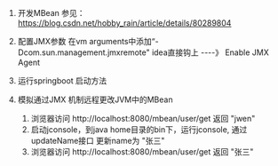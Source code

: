 1. 开发MBean
   参见：https://blog.csdn.net/hobby_rain/article/details/80289804

2. 配置JMX参数
   在vm arguments中添加“-Dcom.sun.management.jmxremote"
   idea直接钩上 ----》 Enable JMX Agent

3. 运行springboot 启动方法

4. 模拟通过JMX 机制远程更改JVM中的MBean
      1) 浏览器访问 http://localhost:8080/mbean/user/get 返回 "jwen"
      2) 启动jconsole，到java home目录的bin下，运行jconsole, 通过updateName接口 更新name为 "张三"
      3) 浏览器访问 http://localhost:8080/mbean/user/get 返回 "张三"